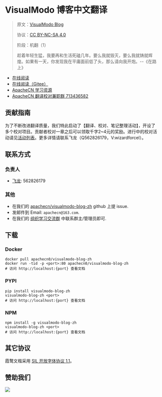 <!--
    需要填充的占位符：
    
    README.md
    
        VisualModo 博客中文翻译：文档中文名
        VisualModo Blog：文档英文名
        https://medium.com/visualmodo：文档原始链接
        vsmd：域名前缀
        飞龙：负责人名称
        wizardforcel：负责人 Github 用户名
        562826179：负责人 QQ
        visualmodo-blog-zh：ApacheCN 的 Github 仓库名称
        visualmodo-blog-zh：DockerHub 仓库名称
        visualmodo-blog-zh：PYPI 包名称
        visualmodo-blog-zh：NPM 包名称
    
    CNAME
    
        vsmd：域名前缀

    index.html
    
        VisualModo 博客中文翻译：文档中文名
        #333：显示颜色
        visualmodo-blog-zh：ApacheCN 的 Github 仓库名称

    asset/docsify-apachecn-footer.js
    
        visualmodo-blog-zh：ApacheCN 的 Github 仓库名称
-->

# VisualModo 博客中文翻译

> 原文：[VisualModo Blog](https://medium.com/visualmodo)
> 
> 协议：[CC BY-NC-SA 4.0](http://creativecommons.org/licenses/by-nc-sa/4.0/)
> 
> 阶段：机翻（1）
> 
> 趁着年轻生猛，我要再和生活死磕几年。要么我就毁灭，要么我就铸就辉煌。如果有一天，你发现我在平庸面前低了头，那么请向我开炮。--《在路上》

* [在线阅读](https://vsmd.apachecn.org)
* [在线阅读（Gitee）](https://apachecn.gitee.io/doc-template/)
* [ApacheCN 学习资源](http://docs.apachecn.org/)
* [ApacheCN 翻译校对兼职群 713436582](https://jq.qq.com/?_wv=1027&k=VSNtgpjb)

## 贡献指南

为了不断改进翻译质量，我们特此启动了【翻译、校对、笔记整理活动】，开设了多个校对项目。贡献者校对一章之后可以领取千字2\~4元的奖励。进行中的校对活动请见[活动列表](https://home.apachecn.org/#/docs/activity/docs-activity)。更多详情请联系飞龙（Q562826179，V:wizardforcel）。

## 联系方式

### 负责人

* [飞龙](https://github.com/wizardforcel): 562826179

### 其他

*   在我们的 [apachecn/visualmodo-blog-zh](https://github.com/apachecn/visualmodo-blog-zh) github 上提 issue.
*   发邮件到 Email: `apachecn@163.com`.
*   在我们的 [组织学习交流群](https://www.apachecn.org/#/docs/join) 中联系群主/管理员即可.

## 下载

### Docker

```
docker pull apachecn0/visualmodo-blog-zh
docker run -tid -p <port>:80 apachecn0/visualmodo-blog-zh
# 访问 http://localhost:{port} 查看文档
```

### PYPI

```
pip install visualmodo-blog-zh
visualmodo-blog-zh <port>
# 访问 http://localhost:{port} 查看文档
```

### NPM

```
npm install -g visualmodo-blog-zh
visualmodo-blog-zh <port>
# 访问 http://localhost:{port} 查看文档
```

## 其它协议

霞鹜文楷采用 [SIL 开放字体协议 1.1](https://github.com/lxgw/LxgwWenKai/blob/main/SIL_Open_Font_License_1.1.txt)。

## 赞助我们

![](http://data.apachecn.org/img/about/donate.jpg)
